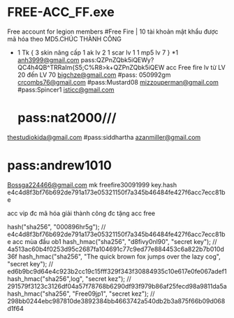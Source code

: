 # FREE-ACC_FF.exe
Free account for legion members #Free Fire | 10 tài khoản mật khẩu được mã hóa theo MD5.CHÚC THÀNH CÔNG


* 1 Tk { 3 skin nâng cấp 
1 ak lv 2
1 scar lv 1 
1 mp5 lv 7
}
 *1 anh3999@gmail.com
pass:QZPnZQbk5iQEWy?QC4h4QB^TRRaIm{S5;C%R8>k+QZPnZQbk5iQEW
acc Free fire lv  từ  LV 20 đến LV  70 
bigchze@gmail.com 
	#pass: 050992gm
crcombs76@gmail.com
	#pass:Mustard08
mizzouperman@gmail.com 
	#pass:Spincer1
isticc@gmail.com 
	# pass:nat2000///
thestudiokida@gmail.com 
	#pass:siddhartha
azanmiller@gmail.com	
 # pass:andrew1010
 Bossga224466@gmail.com
 mk freefire30091999
 key.hash
 e4c4d8f3bf76b692de791a173e05321150f7a345b46484fe427f6acc7ecc81be


acc vip đc mã hóa
giải thành công đc 
tặng acc free

hash("sha256", "000896hr5g"); // e4c4d8f3bf76b692de791a173e05321150f7a345b46484fe427f6acc7ecc81be 
acc mùa đầu ob1
hash_hmac("sha256", "d8fivy0nl90", "secret key"); // 4a513ac60b4f0253d95c2687fa104691c77c9ed77e884453c6a822b7b010d36f  hash_hmac("sha256", "The quick brown fox jumps over the lazy cog", "secret key"); // ed6b9bc9d64e4c923b2cc19c15fff329f343f30884935c10e617e0fe067adef1  hash_hmac("sha256",log", "secret kez"); // 291579f3123c3126df04a57f78768b6290df93f979b86af25fecd98a9811da5a  hash_hmac("sha256", "Free09jp1", "secret kez"); // 298bb0244ebc987810de3892384bb4663742a540db2b3a875f66b09d068d1f64 
